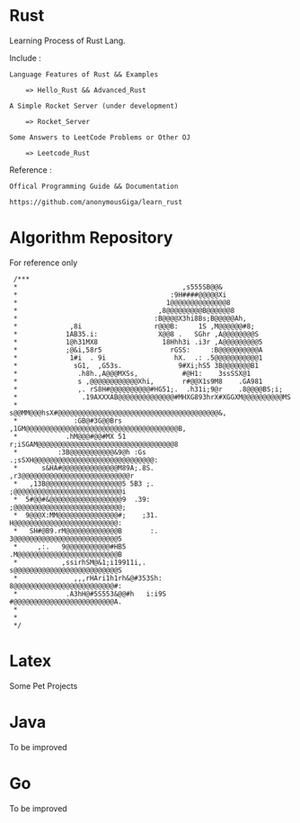 # Rust

Learning Process of Rust Lang.

Include :

    Language Features of Rust && Examples

        => Hello_Rust && Advanced_Rust

    A Simple Rocket Server (under development)

        => Rocket_Server

    Some Answers to LeetCode Problems or Other OJ

        => Leetcode_Rust

Reference :

    Offical Programming Guide && Documentation

    https://github.com/anonymousGiga/learn_rust

# Algorithm Repository

For reference only

	 /***
	 *                                         ,s555SB@@&
	 *                                      :9H####@@@@@Xi
	 *                                     1@@@@@@@@@@@@@@8
	 *                                   ,8@@@@@@@@@B@@@@@@8
	 *                                  :B@@@@X3hi8Bs;B@@@@@Ah,
	 *             ,8i                  r@@@B:     1S ,M@@@@@@#8;
	 *            1AB35.i:               X@@8 .   SGhr ,A@@@@@@@@S
	 *            1@h31MX8                18Hhh3i .i3r ,A@@@@@@@@@5
	 *            ;@&i,58r5                 rGSS:     :B@@@@@@@@@@A
	 *             1#i  . 9i                 hX.  .: .5@@@@@@@@@@@1
	 *              sG1,  ,G53s.              9#Xi;hS5 3B@@@@@@@B1
	 *               .h8h.,A@@@MXSs,           #@H1:    3ssSSX@1
	 *               s ,@@@@@@@@@@@@Xhi,       r#@@X1s9M8    .GA981
	 *               ,. rS8H#@@@@@@@@@@#HG51;.  .h31i;9@r    .8@@@@BS;i;
	 *                .19AXXXAB@@@@@@@@@@@@@@#MHXG893hrX#XGGXM@@@@@@@@@@MS
	 *                s@@MM@@@hsX#@@@@@@@@@@@@@@@@@@@@@@@@@@@@@@@@@@@@@@@@&,
	 *              :GB@#3G@@Brs ,1GM@@@@@@@@@@@@@@@@@@@@@@@@@@@@@@@@@@@@@@B,
	 *            .hM@@@#@@#MX 51  r;iSGAM@@@@@@@@@@@@@@@@@@@@@@@@@@@@@@@@@@8
	 *          :3B@@@@@@@@@@@&9@h :Gs   .;sSXH@@@@@@@@@@@@@@@@@@@@@@@@@@@@@@:
	 *      s&HA#@@@@@@@@@@@@@@M89A;.8S.       ,r3@@@@@@@@@@@@@@@@@@@@@@@@@@@r
	 *   ,13B@@@@@@@@@@@@@@@@@@@5 5B3 ;.         ;@@@@@@@@@@@@@@@@@@@@@@@@@@@i
	 *  5#@@#&@@@@@@@@@@@@@@@@@@9  .39:          ;@@@@@@@@@@@@@@@@@@@@@@@@@@@;
	 *  9@@@X:MM@@@@@@@@@@@@@@@#;    ;31.         H@@@@@@@@@@@@@@@@@@@@@@@@@@:
	 *   SH#@B9.rM@@@@@@@@@@@@@B       :.         3@@@@@@@@@@@@@@@@@@@@@@@@@@5
	 *     ,:.   9@@@@@@@@@@@#HB5                 .M@@@@@@@@@@@@@@@@@@@@@@@@@B
	 *           ,ssirhSM@&1;i19911i,.             s@@@@@@@@@@@@@@@@@@@@@@@@@@S
	 *              ,,,rHAri1h1rh&@#353Sh:          8@@@@@@@@@@@@@@@@@@@@@@@@@#:
	 *            .A3hH@#5S553&@@#h   i:i9S          #@@@@@@@@@@@@@@@@@@@@@@@@@A.
	 *
	 *
	 */
	 

# Latex

Some Pet Projects

# Java

To be improved

# Go

To be improved
